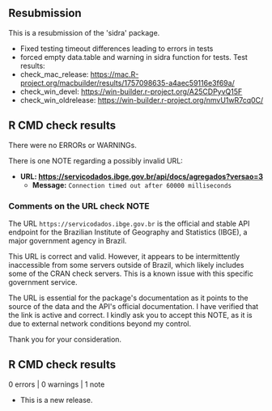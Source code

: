 ## Resubmission
This is a resubmission of the 'sidra' package.

 * Fixed testing timeout differences leading to errors in tests 
 * forced empty data.table and warning in sidra function for tests. Test results:
 * check_mac_release: https://mac.R-project.org/macbuilder/results/1757098635-a4aec59116e3f69a/ 
 * check_win_devel: https://win-builder.r-project.org/A25CDPyvQ15F
 * check_win_oldrelease: https://win-builder.r-project.org/nmvU1wR7cq0C/ 

## R CMD check results

There were no ERRORs or WARNINGs.

There is one NOTE regarding a possibly invalid URL:

*   **URL: https://servicodados.ibge.gov.br/api/docs/agregados?versao=3**
    *   **Message:** `Connection timed out after 60000 milliseconds`

### Comments on the URL check NOTE

The URL `https://servicodados.ibge.gov.br` is the official and stable API endpoint for the Brazilian Institute of Geography and Statistics (IBGE), a major government agency in Brazil.

This URL is correct and valid. However, it appears to be intermittently inaccessible from some servers outside of Brazil, which likely includes some of the CRAN check servers. This is a known issue with this specific government service.

The URL is essential for the package's documentation as it points to the source of the data and the API's official documentation. I have verified that the link is active and correct. I kindly ask you to accept this NOTE, as it is due to external network conditions beyond my control.

Thank you for your consideration.


## R CMD check results

0 errors | 0 warnings | 1 note

* This is a new release.
